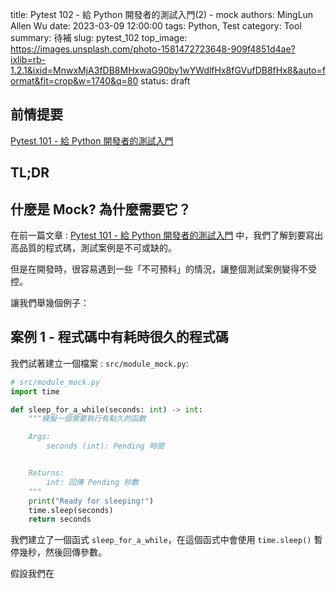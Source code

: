 title: Pytest 102 - 給 Python 開發者的測試入門(2) - mock
authors: MingLun Allen Wu
date: 2023-03-09 12:00:00
tags: Python, Test
category: Tool
summary: 待補
slug: pytest_102
top_image: https://images.unsplash.com/photo-1581472723648-909f4851d4ae?ixlib=rb-1.2.1&ixid=MnwxMjA3fDB8MHxwaG90by1wYWdlfHx8fGVufDB8fHx8&auto=format&fit=crop&w=1740&q=80
status: draft

## 前情提要

[Pytest 101 - 給 Python 開發者的測試入門](https://www.minglunwu.com/notes/2022/pytest_101.html)

## TL;DR

## 什麼是 Mock? 為什麼需要它？

在前一篇文章 : [Pytest 101 - 給 Python 開發者的測試入門](https://www.minglunwu.com/notes/2022/pytest_101.html) 中，我們了解到要寫出高品質的程式碼，測試案例是不可或缺的。

但是在開發時，很容易遇到一些「不可預料」的情況，讓整個測試案例變得不受控。

讓我們舉幾個例子：

## 案例 1 - 程式碼中有耗時很久的程式碼

我們試著建立一個檔案 : `src/module_mock.py`:

```python
# src/module_mock.py
import time

def sleep_for_a_while(seconds: int) -> int:
    """模擬一個需要執行有點久的函數

    Args:
        seconds (int): Pending 時間


    Returns:
        int: 回傳 Pending 秒數
    """
    print("Ready for sleeping!")
    time.sleep(seconds)
    return seconds
```

我們建立了一個函式 `sleep_for_a_while`，在這個函式中會使用 `time.sleep()` 暫停幾秒，然後回傳參數。

假設我們在